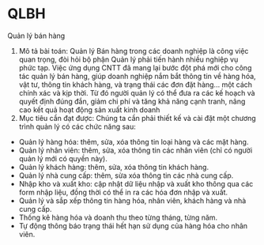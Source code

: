 # QLBH
Quản lý bán hàng
1.	Mô tả bài toán:
	Quản lý Bán hàng trong các doanh nghiệp là công việc quan trọng, đòi hỏi bộ phận Quản lý phải tiến hành nhiều nghiệp vụ phức tạp.
Việc ứng dụng CNTT đã mang lại bước đột phá mới cho công tác quản lý bán hàng, giúp doanh nghiệp nắm bắt thông tin về hàng hóa, vật tư, thông tin khách hàng, và trạng thái các đơn đặt hàng... một cách chính xác và kịp thời. Từ đó người quản lý có thể đưa ra các kế hoạch và quyết định đúng đắn, giảm chi phí và tăng khả năng cạnh tranh, nâng cao kết quả hoạt động sản xuất kinh doanh
2.	Mục tiêu cần đạt được:
Chúng ta cần phải thiết kế và cài đặt một chương trình quản lý có các chức năng sau:
-	Quản lý hàng hóa: thêm, sửa, xóa thông tin loại hàng và các mặt hàng.
-	Quản lý nhân viên: thêm, sửa, xóa thông tin các nhân viên (chỉ có người quản lý mới có quyền này).
-	Quản lý khách hàng: thêm, sửa, xóa thông tin khách hàng.
-	Quản lý nhà cung cấp: thêm, sừa xóa thông tin các nhà cung cấp.
-	Nhập kho và xuất kho: cập nhật dữ liệu nhập và xuất kho thông qua các form nhập liệu, đồng thời có thể in ra các hóa đơn nhập và xuất.
-	Quản lý và sắp xếp thông tin hàng hóa, nhân viên, khách hàng và nhà cung cấp.
-	Thống kê hàng hóa và doanh thu theo từng tháng, từng năm.
-	Tự động thông báo trạng thái hết hạn sử dụng của hàng hóa cho nhân viên.


